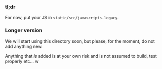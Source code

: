 ### tl;dr

For now, put your JS in `static/src/javascripts-legacy`.

### Longer version

We will start using this directory soon, but please, for the moment, do not add anything new.

Anything that _is_ added is at your own risk and is not assumed to build, test properly etc...
w
